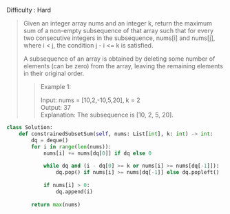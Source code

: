 Difficulty : Hard 

>Given an integer array nums and an integer k, return the maximum sum of a non-empty subsequence of that array such that for every two consecutive integers in the subsequence, nums[i] and nums[j], where i < j, the condition j - i <= k is satisfied.
>
>A subsequence of an array is obtained by deleting some number of elements (can be zero) from the array, leaving the remaining elements in their original order.
>
>
>>Example 1:  
>>
>>Input: nums = [10,2,-10,5,20], k = 2  
>>Output: 37  
>>Explanation: The subsequence is [10, 2, 5, 20].

```python
class Solution:
    def constrainedSubsetSum(self, nums: List[int], k: int) -> int:
        dq = deque()
        for i in range(len(nums)):
            nums[i] += nums[dq[0]] if dq else 0
            
            while dq and (i - dq[0] >= k or nums[i] >= nums[dq[-1]]):
                dq.pop() if nums[i] >= nums[dq[-1]] else dq.popleft()
                
            if nums[i] > 0:
                dq.append(i)
                
        return max(nums)
```
